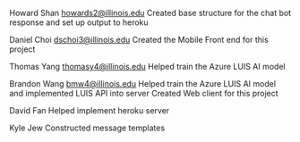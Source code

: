 Howard Shan
howards2@illinois.edu
Created base structure for the chat bot response and set up output to heroku

Daniel Choi
dschoi3@illinois.edu
Created the Mobile Front end for this project

Thomas Yang
thomasy4@illinois.edu
Helped train the Azure LUIS AI model

Brandon Wang
bmw4@illinois.edu
Helped train the Azure LUIS AI model and implemented LUIS API into server
Created Web client for this project

David Fan
Helped implement heroku server

Kyle Jew
Constructed message templates
